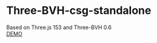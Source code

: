 # Three-BVH-csg-standalone
Based on Three.js 153 and Three-BVH 0.6<br>
<a href="https://raw.githack.com/Oxynt/Three-BVH-csg-standalone/main/">DEMO</a>

